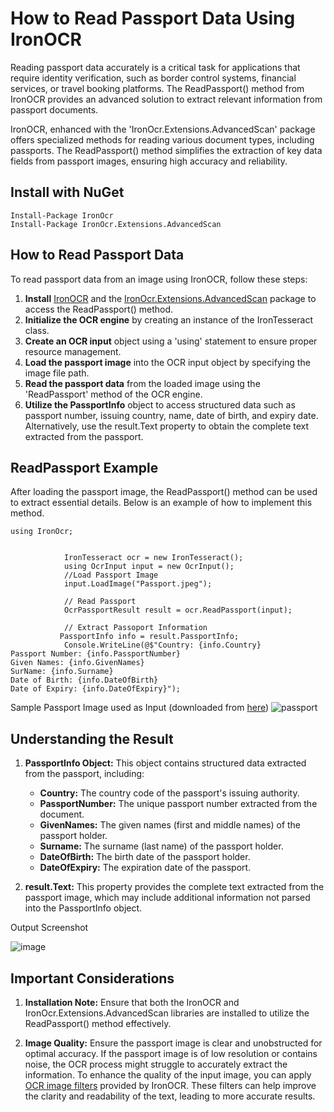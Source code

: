 # How to Read Passport Data Using IronOCR

Reading passport data accurately is a critical task for applications that require identity verification, such as border control systems, financial services, or travel booking platforms. The ReadPassport() method from IronOCR provides an advanced solution to extract relevant information from passport documents.

IronOCR, enhanced with the 'IronOcr.Extensions.AdvancedScan' package offers specialized methods for reading various document types, including passports. The ReadPassport() method simplifies the extraction of key data fields from passport images, ensuring high accuracy and reliability.

## Install with NuGet
```
Install-Package IronOcr
Install-Package IronOcr.Extensions.AdvancedScan
```
## How to Read Passport Data

To read passport data from an image using IronOCR, follow these steps:

1.  **Install** [IronOCR](https://www.nuget.org/packages/IronOcr) and the [IronOcr.Extensions.AdvancedScan](https://www.nuget.org/packages/IronOcr.Extensions.AdvancedScan) package to access the ReadPassport() method.
2.  **Initialize the OCR engine** by creating an instance of the IronTesseract class.
3.  **Create an OCR input** object using a 'using' statement to ensure proper resource management.
4.  **Load the passport image** into the OCR input object by specifying the image file path.
5.  **Read the passport data** from the loaded image using the 'ReadPassport' method of the OCR engine.
6.  **Utilize the PassportInfo** object to access structured data such as passport number, issuing country, name, date of birth, and expiry date. Alternatively, use the result.Text property to obtain the complete text extracted from the passport.

## ReadPassport Example

After loading the passport image, the ReadPassport() method can be used to extract essential details. Below is an example of how to implement this method.
```
using IronOcr;
            

            IronTesseract ocr = new IronTesseract();
            using OcrInput input = new OcrInput();
            //Load Passport Image
            input.LoadImage("Passport.jpeg");

            // Read Passport
            OcrPassportResult result = ocr.ReadPassport(input);
            
            // Extract Passoport Information
           PassportInfo info = result.PassportInfo;
            Console.WriteLine(@$"Country: {info.Country}
Passport Number: {info.PassportNumber}
Given Names: {info.GivenNames}
SurName: {info.Surname}
Date of Birth: {info.DateOfBirth}
Date of Expiry: {info.DateOfExpiry}");
```        

Sample Passport Image used as Input (downloaded from [here](https://sanatoriikavkaza.ru/foto/inostrannyj-pasport))
![passport](https://github.com/user-attachments/assets/d27d8f3b-c636-453c-b6de-fddf63c9bfe5)

## Understanding the Result

1. **PassportInfo Object:** This object contains structured data extracted from the passport, including:
   -    **Country:** The country code of the passport's issuing authority.
   -    **PassportNumber:** The unique passport number extracted from the document.
   -    **GivenNames:** The given names (first and middle names) of the passport holder.
   -    **Surname:** The surname (last name) of the passport holder.
   -    **DateOfBirth:** The birth date of the passport holder.
   -    **DateOfExpiry:** The expiration date of the passport.

2. **result.Text:** This property provides the complete text extracted from the passport image, which may include additional information not parsed into the PassportInfo object.

Output Screenshot

![image](https://github.com/user-attachments/assets/15ebf3b4-79a1-437c-8433-3c2eaf6fcd36)

## Important Considerations

1. **Installation Note:** Ensure that both the IronOCR and IronOcr.Extensions.AdvancedScan libraries are installed to utilize the ReadPassport() method effectively.

2. **Image Quality:** Ensure the passport image is clear and unobstructed for optimal accuracy. If the passport image is of low resolution or contains noise, the OCR process might struggle to accurately extract the information. To enhance the quality of the input image, you can apply [OCR image filters](https://ironsoftware.com/csharp/ocr/tutorials/c-sharp-ocr-image-filters/) provided by IronOCR. These filters can help improve the clarity and readability of the text, leading to more accurate results.
